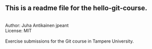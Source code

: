 
This is a readme file for the hello-git-course.
-----------------------------------------------
<td>
<br />
Author: Juha Antikainen jpeant
<br />License: MIT
<br />
<br />Exercise submissions for the Git course in Tampere University.
</td>

